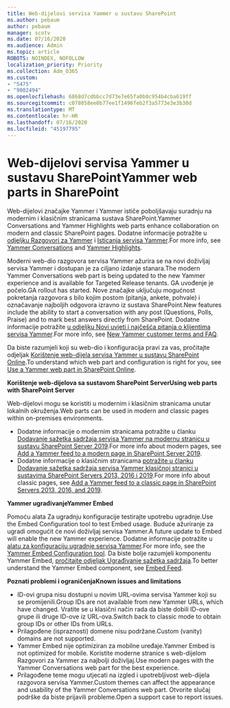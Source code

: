 ```yaml
---
title: Web-dijelovi servisa Yammer u sustavu SharePoint
ms.author: pebaum
author: pebaum
manager: scotv
ms.date: 07/16/2020
ms.audience: Admin
ms.topic: article
ROBOTS: NOINDEX, NOFOLLOW
localization_priority: Priority
ms.collection: Adm_O365
ms.custom:
- "5475"
- "9002494"
ms.openlocfilehash: 6868d7cdbbcc7d73e7e65fa0b0c954b4cba619ff
ms.sourcegitcommit: c078058ee0b77ee1f1496feb2f3a5773e3e3b30d
ms.translationtype: MT
ms.contentlocale: hr-HR
ms.lasthandoff: 07/16/2020
ms.locfileid: "45197795"
---
```

# <a name="yammer-web-parts-in-sharepoint"></a><span data-ttu-id="b11da-102">Web-dijelovi servisa Yammer u sustavu SharePoint</span><span class="sxs-lookup"><span data-stu-id="b11da-102">Yammer web parts in SharePoint</span></span>

<span data-ttu-id="b11da-103">Web-dijelovi značajke Yammer i Yammer ističe poboljšavaju suradnju na modernim i klasičnim stranicama sustava SharePoint.</span><span class="sxs-lookup"><span data-stu-id="b11da-103">Yammer Conversations and Yammer Highlights web parts enhance collaboration on modern and classic SharePoint pages.</span></span> <span data-ttu-id="b11da-104">Dodatne informacije potražite u [odjeljku Razgovori za Yammer](https://support.microsoft.com/office/use-a-yammer-web-part-in-sharepoint-online-a53cfa0c-3d09-42c8-a286-1038a81c59da#conversations) i [Isticanja servisa Yammer](https://support.microsoft.com/office/use-a-yammer-web-part-in-sharepoint-online-a53cfa0c-3d09-42c8-a286-1038a81c59da#highlights).</span><span class="sxs-lookup"><span data-stu-id="b11da-104">For more info, see [Yammer Conversations](https://support.microsoft.com/office/use-a-yammer-web-part-in-sharepoint-online-a53cfa0c-3d09-42c8-a286-1038a81c59da#conversations)  and  [Yammer Highlights](https://support.microsoft.com/office/use-a-yammer-web-part-in-sharepoint-online-a53cfa0c-3d09-42c8-a286-1038a81c59da#highlights).</span></span>    

<span data-ttu-id="b11da-105">Moderni web-dio razgovora servisa Yammer ažurira se na novi doživljaj servisa Yammer i dostupan je za ciljano izdanje stanara.</span><span class="sxs-lookup"><span data-stu-id="b11da-105">The modern Yammer Conversations web part is being updated to the new Yammer experience and is available for Targeted Release tenants.</span></span> <span data-ttu-id="b11da-106">GA uvođenje je počelo.</span><span class="sxs-lookup"><span data-stu-id="b11da-106">GA rollout has started.</span></span> <span data-ttu-id="b11da-107">Nove značajke uključuju mogućnost pokretanja razgovora s bilo kojim postom (pitanja, ankete, pohvale) i označavanje najboljih odgovora izravno iz sustava SharePoint.</span><span class="sxs-lookup"><span data-stu-id="b11da-107">New features include the ability to start a conversation with any post (Questions, Polls, Praise) and to mark best answers directly from SharePoint.</span></span> <span data-ttu-id="b11da-108">Dodatne informacije potražite [u odjeljku Novi uvjeti i najčešća pitanja o klijentima servisa Yammer](https://docs.microsoft.com/yammer/get-started-with-yammer/newyammer-faq).</span><span class="sxs-lookup"><span data-stu-id="b11da-108">For more info, see [New Yammer customer terms and FAQ](https://docs.microsoft.com/yammer/get-started-with-yammer/newyammer-faq).</span></span>

 <span data-ttu-id="b11da-109">Da biste razumjeli koji su web-dio i konfiguracija pravi za vas, pročitajte odjeljak [Korištenje web-dijela servisa Yammer u sustavu SharePoint Online](https://support.microsoft.com/office/use-a-yammer-web-part-in-sharepoint-online-a53cfa0c-3d09-42c8-a286-1038a81c59da).</span><span class="sxs-lookup"><span data-stu-id="b11da-109">To understand which web part and configuration is right for you, see [Use a Yammer web part in SharePoint Online](https://support.microsoft.com/office/use-a-yammer-web-part-in-sharepoint-online-a53cfa0c-3d09-42c8-a286-1038a81c59da).</span></span>  

<span data-ttu-id="b11da-110">**Korištenje web-dijelova sa sustavom SharePoint Server**</span><span class="sxs-lookup"><span data-stu-id="b11da-110">**Using web parts with SharePoint Server**</span></span>  

<span data-ttu-id="b11da-111">Web-dijelovi mogu se koristiti u modernim i klasičnim stranicama unutar lokalnih okruženja.</span><span class="sxs-lookup"><span data-stu-id="b11da-111">Web parts can be used in modern and classic pages within on-premises environments.</span></span>

- <span data-ttu-id="b11da-112">Dodatne informacije o modernim stranicama potražite u članku [Dodavanje sažetka sadržaja servisa Yammer na modernu stranicu u sustavu SharePoint Server 2019](https://docs.microsoft.com/yammer/integrate-yammer-with-other-apps/embed-a-feed-into-a-sharepoint-site#add-a-yammer-feed-to-a-modern-page-in-sharepoint-server-2019).</span><span class="sxs-lookup"><span data-stu-id="b11da-112">For more info about modern pages, see [Add a Yammer feed to a modern page in SharePoint Server 2019](https://docs.microsoft.com/yammer/integrate-yammer-with-other-apps/embed-a-feed-into-a-sharepoint-site#add-a-yammer-feed-to-a-modern-page-in-sharepoint-server-2019).</span></span> 
- <span data-ttu-id="b11da-113">Dodatne informacije o klasičnim stranicama [potražite u članku Dodavanje sažetka sadržaja servisa Yammer klasičnoj stranici u sustavima SharePoint Servers 2013, 2016 i 2019](https://docs.microsoft.com/yammer/integrate-yammer-with-other-apps/embed-a-feed-into-a-sharepoint-site#add-a-yammer-feed-to-a-classic-page-in-sharepoint-servers-2013-2016-and-2019).</span><span class="sxs-lookup"><span data-stu-id="b11da-113">For more info about classic pages, see [Add a Yammer feed to a classic page in SharePoint Servers 2013, 2016, and 2019](https://docs.microsoft.com/yammer/integrate-yammer-with-other-apps/embed-a-feed-into-a-sharepoint-site#add-a-yammer-feed-to-a-classic-page-in-sharepoint-servers-2013-2016-and-2019).</span></span>

<span data-ttu-id="b11da-114">**Yammer ugrađivanje**</span><span class="sxs-lookup"><span data-stu-id="b11da-114">**Yammer Embed**</span></span>  

<span data-ttu-id="b11da-115">Pomoću alata Za ugradnju konfiguracije testirajte upotrebu ugradnje.</span><span class="sxs-lookup"><span data-stu-id="b11da-115">Use the Embed Configuration tool to test Embed usage.</span></span> <span data-ttu-id="b11da-116">Buduće ažuriranje za ugradi omogućit će novi doživljaj servisa Yammer.</span><span class="sxs-lookup"><span data-stu-id="b11da-116">A future update to Embed will enable the new Yammer experience.</span></span> <span data-ttu-id="b11da-117">Dodatne informacije potražite u [alatu za konfiguraciju ugradnje servisa Yammer](https://aka.ms/YammerEmbedConfigureTool).</span><span class="sxs-lookup"><span data-stu-id="b11da-117">For more info, see the [Yammer Embed Configuration tool](https://aka.ms/YammerEmbedConfigureTool).</span></span> <span data-ttu-id="b11da-118">Da biste bolje razumjeli komponentu Yammer Embed, [pročitajte odjeljak Ugrađivanje sažetka sadržaja](https://aka.ms/YammerDevDocs).</span><span class="sxs-lookup"><span data-stu-id="b11da-118">To better understand the Yammer Embed component, see [Embed Feed](https://aka.ms/YammerDevDocs).</span></span>

<span data-ttu-id="b11da-119">**Poznati problemi i ograničenja**</span><span class="sxs-lookup"><span data-stu-id="b11da-119">**Known issues and limitations**</span></span>

- <span data-ttu-id="b11da-120">ID-ovi grupa nisu dostupni u novim URL-ovima servisa Yammer koji su se promijenili.</span><span class="sxs-lookup"><span data-stu-id="b11da-120">Group IDs are not available from new Yammer URLs, which have changed.</span></span> <span data-ttu-id="b11da-121">Vratite se u klasični način rada da biste dobili ID-ove grupe ili druge ID-ove iz URL-ova.</span><span class="sxs-lookup"><span data-stu-id="b11da-121">Switch back to classic mode to obtain group IDs or other IDs from URLs.</span></span>
- <span data-ttu-id="b11da-122">Prilagođene (ispraznosti) domene nisu podržane.</span><span class="sxs-lookup"><span data-stu-id="b11da-122">Custom (vanity) domains are not supported.</span></span>
- <span data-ttu-id="b11da-123">Yammer Embed nije optimiziran za mobilne uređaje.</span><span class="sxs-lookup"><span data-stu-id="b11da-123">Yammer Embed is not optimized for mobile.</span></span> <span data-ttu-id="b11da-124">Koristite moderne stranice s web-dijelom Razgovori za Yammer za najbolji doživljaj.</span><span class="sxs-lookup"><span data-stu-id="b11da-124">Use modern pages with the Yammer Conversations web part for the best experience.</span></span>
- <span data-ttu-id="b11da-125">Prilagođene teme mogu utjecati na izgled i upotrebljivost web-dijela razgovora servisa Yammer.</span><span class="sxs-lookup"><span data-stu-id="b11da-125">Custom themes can affect the appearance and usability of the Yammer Conversations web part.</span></span> <span data-ttu-id="b11da-126">Otvorite slučaj podrške da biste prijavili probleme.</span><span class="sxs-lookup"><span data-stu-id="b11da-126">Open a support case to report issues.</span></span>